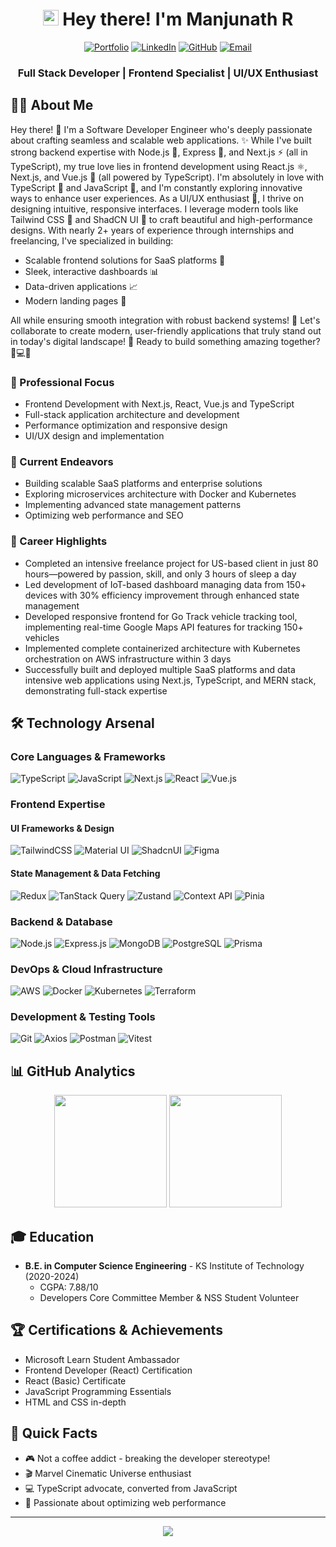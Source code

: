 <div align="center">

# <img src="https://emojis.slackmojis.com/emojis/images/1536351075/4594/blob-wave.gif" width="25"/> Hey there! I'm Manjunath R

[![Portfolio](https://img.shields.io/badge/-Portfolio-20232a?style=for-the-badge&logo=react&logoColor=61dafb)](https://manjunath18.vercel.app/)
[![LinkedIn](https://img.shields.io/badge/-LinkedIn-20232a?style=for-the-badge&logo=linkedin&logoColor=61dafb)](https://linkedin.com/in/manju1807)
[![GitHub](https://img.shields.io/badge/-GitHub-20232a?style=for-the-badge&logo=github&logoColor=61dafb)](https://github.com/manju1807)
[![Email](https://img.shields.io/badge/-Email-20232a?style=for-the-badge&logo=gmail&logoColor=61dafb)](mailto:rmanjunath18@outlook.com)

### Full Stack Developer | Frontend Specialist | UI/UX Enthusiast

</div>

## 👨‍💻 About Me

Hey there! 👋 I'm a Software Developer Engineer who's deeply passionate about crafting seamless and scalable web applications. ✨
While I've built strong backend expertise with Node.js 🔧, Express 🚂, and Next.js ⚡ (all in TypeScript), my true love lies in frontend development using React.js ⚛️, Next.js, and Vue.js 💚 (all powered by TypeScript).
I'm absolutely in love with TypeScript 📘 and JavaScript 💛, and I'm constantly exploring innovative ways to enhance user experiences. As a UI/UX enthusiast 🎨, I thrive on designing intuitive, responsive interfaces. I leverage modern tools like Tailwind CSS 🌊 and ShadCN UI 🎯 to craft beautiful and high-performance designs.
With nearly 2+ years of experience through internships and freelancing, I've specialized in building:

- Scalable frontend solutions for SaaS platforms 🚀
- Sleek, interactive dashboards 📊
- Data-driven applications 📈
- Modern landing pages 🎯

All while ensuring smooth integration with robust backend systems! 🔄
Let's collaborate to create modern, user-friendly applications that truly stand out in today's digital landscape! 🌟
Ready to build something amazing together? 🚀💻✨

### 🎯 Professional Focus
- Frontend Development with Next.js, React, Vue.js and TypeScript
- Full-stack application architecture and development
- Performance optimization and responsive design
- UI/UX design and implementation

### 💼 Current Endeavors
- Building scalable SaaS platforms and enterprise solutions
- Exploring microservices architecture with Docker and Kubernetes
- Implementing advanced state management patterns
- Optimizing web performance and SEO

### 🌟 Career Highlights

- Completed an intensive freelance project for US-based client in just 80 hours—powered by passion, skill, and only 3 hours of sleep a day
- Led development of IoT-based dashboard managing data from 150+ devices with 30% efficiency improvement through enhanced state management
- Developed responsive frontend for Go Track vehicle tracking tool, implementing real-time Google Maps API features for tracking 150+ vehicles
- Implemented complete containerized architecture with Kubernetes orchestration on AWS infrastructure within 3 days
- Successfully built and deployed multiple SaaS platforms and data intensive web applications using Next.js, TypeScript, and MERN stack, demonstrating full-stack expertise

## 🛠️ Technology Arsenal

### Core Languages & Frameworks
![TypeScript](https://img.shields.io/badge/-TypeScript-3178C6?style=for-the-badge&logo=typescript&logoColor=white)
![JavaScript](https://img.shields.io/badge/-JavaScript-F7DF1E?style=for-the-badge&logo=javascript&logoColor=black)
![Next.js](https://img.shields.io/badge/-Next.js-000000?style=for-the-badge&logo=next.js&logoColor=white)
![React](https://img.shields.io/badge/-React.js-61DAFB?style=for-the-badge&logo=react&logoColor=black)
![Vue.js](https://img.shields.io/badge/-Vue.js-4FC08D?style=for-the-badge&logo=vue.js&logoColor=white)

### Frontend Expertise
#### UI Frameworks & Design
![TailwindCSS](https://img.shields.io/badge/-Tailwind_CSS-38B2AC?style=for-the-badge&logo=tailwind-css&logoColor=white)
![Material UI](https://img.shields.io/badge/-Material_UI-0081CB?style=for-the-badge&logo=material-ui&logoColor=white)
![ShadcnUI](https://img.shields.io/badge/-ShadcnUI-000000?style=for-the-badge&logo=react&logoColor=white)
![Figma](https://img.shields.io/badge/-Figma-F24E1E?style=for-the-badge&logo=figma&logoColor=white)

#### State Management & Data Fetching
![Redux](https://img.shields.io/badge/-Redux_Toolkit-764ABC?style=for-the-badge&logo=redux&logoColor=white)
![TanStack Query](https://img.shields.io/badge/-TanStack_Query-FF4154?style=for-the-badge&logo=react-query&logoColor=white)
![Zustand](https://img.shields.io/badge/-Zustand-000000?style=for-the-badge&logo=react&logoColor=white)
![Context API](https://img.shields.io/badge/-Context_API-61DAFB?style=for-the-badge&logo=react&logoColor=black)
![Pinia](https://img.shields.io/badge/-Pinia-FFE434?style=for-the-badge&logo=vue.js&logoColor=black)

### Backend & Database
![Node.js](https://img.shields.io/badge/-Node.js-339933?style=for-the-badge&logo=node.js&logoColor=white)
![Express.js](https://img.shields.io/badge/-Express.js-000000?style=for-the-badge&logo=express&logoColor=white)
![MongoDB](https://img.shields.io/badge/-MongoDB-47A248?style=for-the-badge&logo=mongodb&logoColor=white)
![PostgreSQL](https://img.shields.io/badge/-PostgreSQL-336791?style=for-the-badge&logo=postgresql&logoColor=white)
![Prisma](https://img.shields.io/badge/-Prisma-2D3748?style=for-the-badge&logo=prisma&logoColor=white)

### DevOps & Cloud Infrastructure
![AWS](https://img.shields.io/badge/-AWS-232F3E?style=for-the-badge&logo=amazon-aws&logoColor=white)
![Docker](https://img.shields.io/badge/-Docker-2496ED?style=for-the-badge&logo=docker&logoColor=white)
![Kubernetes](https://img.shields.io/badge/-Kubernetes-326CE5?style=for-the-badge&logo=kubernetes&logoColor=white)
![Terraform](https://img.shields.io/badge/-Terraform-7B42BC?style=for-the-badge&logo=terraform&logoColor=white)

### Development & Testing Tools
![Git](https://img.shields.io/badge/-Git-F05032?style=for-the-badge&logo=git&logoColor=white)
![Axios](https://img.shields.io/badge/-Axios-5A29E4?style=for-the-badge&logo=axios&logoColor=white)
![Postman](https://img.shields.io/badge/-Postman-FF6C37?style=for-the-badge&logo=postman&logoColor=white)
![Vitest](https://img.shields.io/badge/-Vitest-6E9F18?style=for-the-badge&logo=vitest&logoColor=white)

## 📊 GitHub Analytics

<div align="center">

<img height="180em" src="https://github-readme-stats.vercel.app/api?username=manju1807&show_icons=true&title_color=61dafb&text_color=ffffff&icon_color=61dafb&bg_color=20232a&hide_border=true&include_all_commits=true&count_private=true&hide=issues"/>

<img height="180em" src="https://github-readme-stats.vercel.app/api/top-langs/?username=manju1807&hide=c%23,powershell,Mathematica,Ruby,Objective-C,Objective-C%2b%2b,Cuda&title_color=61dafb&text_color=ffffff&icon_color=61dafb&bg_color=20232a&langs_count=8&layout=compact&border_color=61dafb&hide_border=true&size_weight=0.5&count_weight=0.5"/>

</div>

## 🎓 Education
- **B.E. in Computer Science Engineering** - KS Institute of Technology (2020-2024)
  - CGPA: 7.88/10
  - Developers Core Committee Member & NSS Student Volunteer

## 🏆 Certifications & Achievements
- Microsoft Learn Student Ambassador
- Frontend Developer (React) Certification
- React (Basic) Certificate
- JavaScript Programming Essentials
- HTML and CSS in-depth

## 🎯 Quick Facts
- 🎮 Not a coffee addict - breaking the developer stereotype!
- 🎬 Marvel Cinematic Universe enthusiast
- 💻 TypeScript advocate, converted from JavaScript
- 🚀 Passionate about optimizing web performance

---

<div align="center">
  <img src="https://komarev.com/ghpvc/?username=manju1807&color=61dafb&style=flat-square&label=PROFILE+VIEWS">
</div>
